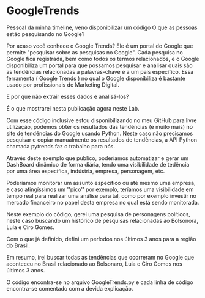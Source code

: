 # GoogleTrends
Pessoal da minha timeline, veno disponibilizar um código O que as pessoas estão pesquisando no Google?

Por acaso você conhece o Google Trends? 
Ele é um portal do Google que permite "pesquisar sobre as pesquisas no Google". Cada pesquisa no Google fica registrada, bem como todos os termos relacionados, e o Google disponibiliza um portal para que possamos pesquisar e analisar quais são as tendências relacionadas a palavras-chave e a um país específico.
Essa ferramenta ( Google Trends ) no qual o  Google disponibiliza é bastante usado por profissionais de Marketing Digital.

E por que não extrair esses dados e analisá-los?

É o que mostrarei nesta publicação agora neste Lab.

Com esse código inclusive estou disponibilizando no meu GitHub para livre utilização, podemos obter os resultados das tendências (e muito mais) no site de tendências do Google usando Python.
Neste caso não precisamos pesquisar e copiar manualmente os resultados de tendências, a API Python chamada pytrends faz o trabalho para nós.

Através deste exemplo que publico, poderíamos automatizar e gerar um DashBoard dinâmico de forma diária, tendo uma visibilidade de tedência por uma área específica, indústria, empresa, personagem, etc.

Poderíamos monitorar um assunto específico ou até mesmo uma empresa, e caso atingíssimos um ''pico'' por exemplo, teríamos uma visibilidade em tempo real para realizar uma análise para tal, como por exemplo investir no mercado financeiro no papel desta empresa no qual está sendo monitorada.

Neste exemplo do código, gerei uma pesquisa de personagens políticos, neste caso buscando um histórico de pesquisas relacionadas ao Bolsonora, Lula e Ciro Gomes.

Com o que já definido, defini um períodos nos últimos 3 anos para a região do Brasil.

Em resumo, irei buscar todas as tendências que ocorreram no Google que aconteceu no Brasil relacionado ao Bolsonaro, Lula e Ciro Gomes nos últimos 3 anos.

O código encontra-se no arquivo GoogleTrends.py e cada linha de código encontra-se comentado com a devida explicação.




